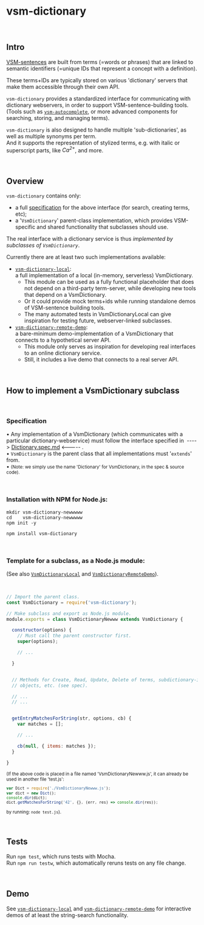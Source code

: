 # vsm-dictionary

<br>

## Intro

[VSM-sentences](http://scicura.org/vsm/vsm.html)
are built from terms (=words or phrases) that are linked to semantic identifiers
(=unique IDs that represent a concept with a definition).

These terms+IDs are typically stored on various 'dictionary' servers
that make them accessible through their own API.

`vsm-dictionary` provides a standardized interface for communicating with
dictionary webservers, in order to support VSM-sentence-building tools.
(Tools such as [`vsm-autocomplete`](https://github.com/vsmjs/vsm-autocomplete),
or more advanced components for searching, storing, and managing terms).

`vsm-dictionary` is also designed to handle multiple 'sub-dictionaries',
as well as multiple synonyms per term.  
And it supports the representation of stylized terms,
e.g. with italic or superscript parts, like <i>Ca<sup>2+</sup></i>, and more.

<br>

## Overview

`vsm-dictionary` contains only:
- a full [specification](Dictionary.spec.md)
  for the above interface (for search, creating terms, etc);
- a '`VsmDictionary`' parent-class implementation, which provides VSM-specific
  and shared functionality that subclasses should use.

The real interface with a dictionary service is thus
*implemented by subclasses of `VsmDictionary`*.

Currently there are at least two such implementations available:
- [`vsm-dictionary-local`](https://github.com/vsmjs/vsm-dictionary-local):  
  a full implementation of a local (in-memory, serverless) VsmDictionary.
  - This module can be used as a fully functional placeholder that does not
    depend on a third-party term-server, while developing new tools
    that depend on a VsmDictionary.
  - Or it could provide mock terms+ids while running
    standalone demos of VSM-sentence building tools.
  - The many automated tests in VsmDictionaryLocal can give inspiration
    for testing future, webserver-linked subclasses.
- [`vsm-dictionary-remote-demo`](https://github.com/vsmjs/vsm-dictionary-remote-demo):  
  a bare-minimum demo-implementation of a VsmDictionary that connects to a
  hypothetical server API.
  - This module only serves as inspiration for developing real interfaces
    to an online dictionary service.
  - Still, it includes a live demo that connects to a real server API.

<br>

## How to implement a VsmDictionary subclass

<br>

### Specification

&bull; Any implementation of a VsmDictionary (which communicates with
a particular dictionary-webservice) must follow the interface specified in&nbsp;
----&gt;&nbsp;[Dictionary.spec.md](Dictionary.spec.md)&nbsp;&lt;----- .  
&bull; `VsmDictionary` is the parent class that all implementations must
'`extends`' from.  
&bull; <span style="font-size: smaller;">
(Note: we simply use the name 'Dictionary' for VsmDictionary,
in the spec &amp; source code).</span>  


<br>

### Installation with NPM for Node.js:

```
mkdir vsm-dictionary-newwwww
cd    vsm-dictionary-newwwww
npm init -y
```
```
npm install vsm-dictionary
```

<br>

### Template for a subclass, as a Node.js module:

(See also [`VsmDictionaryLocal`](https://github.com/vsmjs/vsm-dictionary-local)
and [`VsmDictionaryRemoteDemo`](https://github.com/vsmjs/vsm-dictionary-remote-demo)).

<br>

```javascript
// Import the parent class.
const VsmDictionary = require('vsm-dictionary');

// Make subclass and export as Node.js module.
module.exports = class VsmDictionaryNewww extends VsmDictionary {

  constructor(options) {
    // Must call the parent constructor first.
    super(options);

    // ...

  }


  // Methods for Create, Read, Update, Delete of terms, subdictionary-info
  // objects, etc. (see spec).

  // ...
  // ...


  getEntryMatchesForString(str, options, cb) {
    var matches = [];

    // ...

    cb(null, { items: matches });
  }

}
```


<div style="font-size: smaller;">

(If the above code is placed in a file named 'VsmDictionaryNewww.js',
it can already be used in another file 'test.js':
```javascript
var Dict = require('./VsmDictionaryNewww.js');
var dict = new Dict();
console.dir(dict);
dict.getMatchesForString('42', {}, (err, res) => console.dir(res));
```
by running: `node test.js`).

</div>


<br>

## Tests

Run `npm test`, which runs tests with Mocha.  
Run `npm run testw`, which automatically reruns tests on any file change.

<br>

## Demo

See [`vsm-dictionary-local`](https://github.com/vsmjs/vsm-dictionary-local)
and [`vsm-dictionary-remote-demo`](https://github.com/vsmjs/vsm-dictionary-remote-demo)
for interactive demos of at least the string-search functionality.
